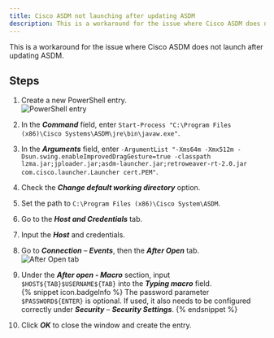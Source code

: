 ```yaml
---
title: Cisco ASDM not launching after updating ASDM
description: This is a workaround for the issue where Cisco ASDM does not launch after updating ASDM
---
```

This is a workaround for the issue where Cisco ASDM does not launch after updating ASDM.

## Steps
1. Create a new PowerShell entry.  
![PowerShell entry](/img/en/kb/KB0055.png)
1. In the ***Command*** field, enter `Start-Process "C:\Program Files (x86)\Cisco Systems\ASDM\jre\bin\javaw.exe"`.
1. In the ***Arguments*** field, enter `-ArgumentList "-Xms64m -Xmx512m -Dsun.swing.enableImprovedDragGesture=true -classpath lzma.jar;jploader.jar;asdm-launcher.jar;retroweaver-rt-2.0.jar com.cisco.launcher.Launcher cert.PEM"`.
1. Check the ***Change default working directory*** option.
1. Set the path to `C:\Program Files (x86)\Cisco System\ASDM`.
1. Go to the ***Host and Credentials*** tab.
1. Input the ***Host*** and credentials.
1. Go to ***Connection*** – ***Events***, then the ***After Open*** tab.  
![After Open tab](/img/en/kb/KB0056.png)
1. Under the ***After open - Macro*** section, input `$HOST${TAB}$USERNAME${TAB}` into the ***Typing macro*** field.  
{% snippet icon.badgeInfo %}
The password parameter `$PASSWORD${ENTER}` is optional. If used, it also needs to be configured correctly under ***Security*** – ***Security Settings***.
{% endsnippet %}

10. Click ***OK*** to close the window and create the entry.
